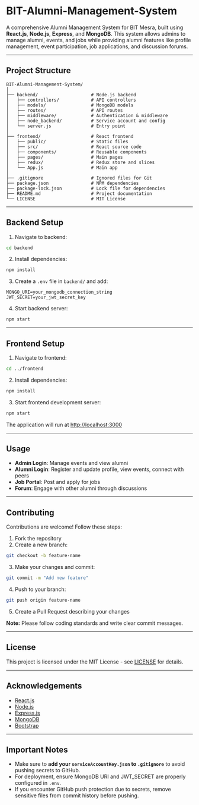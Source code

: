 # BIT-Alumni-Management-System

A comprehensive Alumni Management System for BIT Mesra, built using **React.js**, **Node.js**, **Express**, and **MongoDB**. This system allows admins to manage alumni, events, and jobs while providing alumni features like profile management, event participation, job applications, and discussion forums.

---

## Project Structure

```
BIT-Alumni-Management-System/
│
├── backend/                    # Node.js backend
│   ├── controllers/            # API controllers
│   ├── models/                 # MongoDB models
│   ├── routes/                 # API routes
│   ├── middleware/             # Authentication & middleware
│   ├── node_backend/           # Service account and config
│   └── server.js               # Entry point
│
├── frontend/                   # React frontend
│   ├── public/                 # Static files
│   ├── src/                    # React source code
│   ├── components/             # Reusable components
│   ├── pages/                  # Main pages
│   ├── redux/                  # Redux store and slices
│   └── App.js                  # Main app
│
├── .gitignore                  # Ignored files for Git
├── package.json                # NPM dependencies
├── package-lock.json           # Lock file for dependencies
├── README.md                   # Project documentation
└── LICENSE                     # MIT License
```

---

## Backend Setup

1. Navigate to backend:

```bash
cd backend
```

2. Install dependencies:

```bash
npm install
```

3. Create a `.env` file in `backend/` and add:

```
MONGO_URI=your_mongodb_connection_string
JWT_SECRET=your_jwt_secret_key
```

4. Start backend server:

```bash
npm start
```

---

## Frontend Setup

1. Navigate to frontend:

```bash
cd ../frontend
```

2. Install dependencies:

```bash
npm install
```

3. Start frontend development server:

```bash
npm start
```

The application will run at [http://localhost:3000](http://localhost:3000)

---

## Usage

* **Admin Login**: Manage events and view alumni
* **Alumni Login**: Register and update profile, view events, connect with peers
* **Job Portal**: Post and apply for jobs
* **Forum**: Engage with other alumni through discussions

---

## Contributing

Contributions are welcome! Follow these steps:

1. Fork the repository
2. Create a new branch:

```bash
git checkout -b feature-name
```

3. Make your changes and commit:

```bash
git commit -m "Add new feature"
```

4. Push to your branch:

```bash
git push origin feature-name
```

5. Create a Pull Request describing your changes

**Note:** Please follow coding standards and write clear commit messages.

---

## License

This project is licensed under the MIT License - see [LICENSE](LICENSE) for details.

---

## Acknowledgements

* [React.js](https://reactjs.org/)
* [Node.js](https://nodejs.org/)
* [Express.js](https://expressjs.com/)
* [MongoDB](https://www.mongodb.com/)
* [Bootstrap](https://getbootstrap.com/)

---

## Important Notes

* Make sure to **add your `serviceAccountKey.json` to `.gitignore`** to avoid pushing secrets to GitHub.
* For deployment, ensure MongoDB URI and JWT\_SECRET are properly configured in `.env`.
* If you encounter GitHub push protection due to secrets, remove sensitive files from commit history before pushing.
